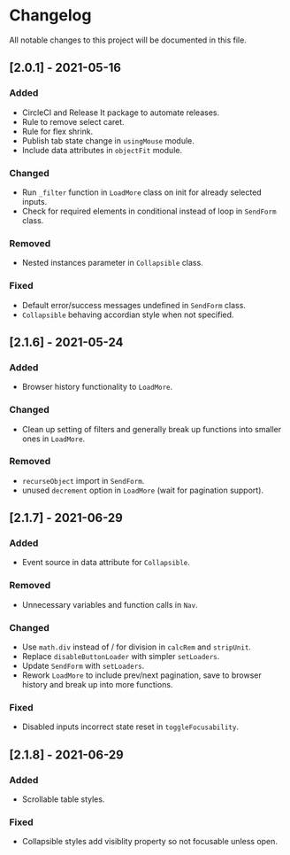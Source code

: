 # Changelog

All notable changes to this project will be documented in this file.

## [2.0.1] - 2021-05-16

### Added
- CircleCI and Release It package to automate releases.
- Rule to remove select caret.
- Rule for flex shrink.
- Publish tab state change in `usingMouse` module.
- Include data attributes in `objectFit` module.

### Changed
- Run `_filter` function in `LoadMore` class on init for already selected inputs.
- Check for required elements in conditional instead of loop in `SendForm` class.

### Removed
- Nested instances parameter in `Collapsible` class.

### Fixed
- Default error/success messages undefined in `SendForm` class.
- `Collapsible` behaving accordian style when not specified.

## [2.1.6] - 2021-05-24

### Added
- Browser history functionality to `LoadMore`.

### Changed
- Clean up setting of filters and generally break up functions into smaller ones in `LoadMore`.

### Removed
- `recurseObject` import in `SendForm`.
- unused `decrement` option in `LoadMore` (wait for pagination support).

## [2.1.7] - 2021-06-29

### Added
- Event source in data attribute for `Collapsible`.

### Removed
- Unnecessary variables and function calls in `Nav`.

### Changed
- Use `math.div` instead of / for division in `calcRem` and `stripUnit`.
- Replace `disableButtonLoader` with simpler `setLoaders`.
- Update `SendForm` with `setLoaders`.
- Rework `LoadMore` to include prev/next pagination, save to browser history and break up into more functions.

### Fixed
- Disabled inputs incorrect state reset in `toggleFocusability`.

## [2.1.8] - 2021-06-29

### Added
- Scrollable table styles.

### Fixed
- Collapsible styles add visiblity property so not focusable unless open.
